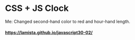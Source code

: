 # CSS + JS Clock

Me:
Changed second-hand color to red and hour-hand length.

#### https://lamista.github.io/javascript30-02/
